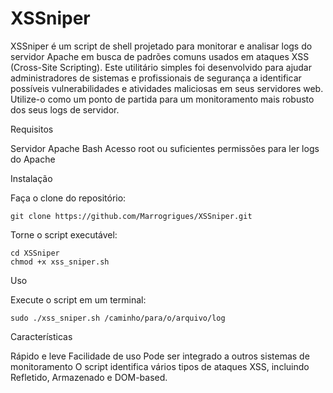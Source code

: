 # XSSniper

XSSniper é um script de shell projetado para monitorar e analisar logs do servidor Apache em busca de padrões comuns usados em ataques XSS (Cross-Site Scripting). Este utilitário simples foi desenvolvido para ajudar administradores de sistemas e profissionais de segurança a identificar possíveis vulnerabilidades e atividades maliciosas em seus servidores web. Utilize-o como um ponto de partida para um monitoramento mais robusto dos seus logs de servidor.

Requisitos

Servidor Apache
Bash
Acesso root ou suficientes permissões para ler logs do Apache

Instalação

Faça o clone do repositório:
```
git clone https://github.com/Marrogrigues/XSSniper.git
```
Torne o script executável:
```
cd XSSniper
chmod +x xss_sniper.sh
```

Uso

Execute o script em um terminal:

```
sudo ./xss_sniper.sh /caminho/para/o/arquivo/log
```

Características

Rápido e leve
Facilidade de uso
Pode ser integrado a outros sistemas de monitoramento
O script identifica vários tipos de ataques XSS, incluindo Refletido, Armazenado e DOM-based.

